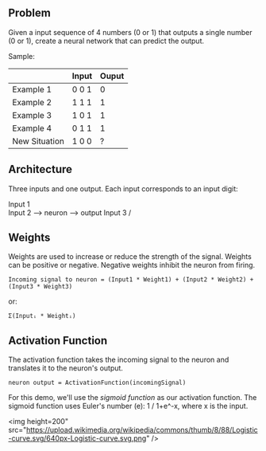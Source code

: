 ## Problem

Given a input sequence of 4 numbers (0 or 1) that outputs a single number (0 or 1),
create a neural network that can predict the output.

Sample:

|               | Input | Ouput |
| --            | --    | --    |
| Example 1     | 0 0 1 | 0     |
| Example 2     | 1 1 1 | 1     |
| Example 3     | 1 0 1 | 1     |
| Example 4     | 0 1 1 | 1     |
| New Situation | 1 0 0 | ?     |

## Architecture

Three inputs and one output. Each input corresponds to an input digit:

Input 1 \
Input 2  --> neuron --> output
Input 3 /

## Weights

Weights are used to increase or reduce the strength of the signal.
Weights can be positive or negative. Negative weights inhibit the neuron from firing.

```
Incoming signal to neuron = (Input1 * Weight1) + (Input2 * Weight2) + (Input3 * Weight3)
```

or:

```
Σ(Inputᵢ * Weightᵢ)
```

## Activation Function

The activation function takes the incoming signal to the neuron and translates it 
to the neuron's output.

```
neuron output = ActivationFunction(incomingSignal)
```

For this demo, we'll use the *sigmoid function* as our activation function.
The sigmoid function uses Euler's number (e): 1 / 1+e^-x, where x is the input.

<img height=200" src="https://upload.wikimedia.org/wikipedia/commons/thumb/8/88/Logistic-curve.svg/640px-Logistic-curve.svg.png" />
